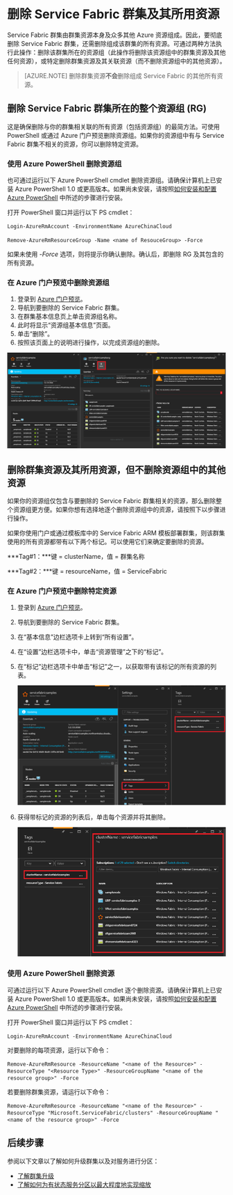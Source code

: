 <properties
   pageTitle="删除群集及其资源 |Azure"
   description="了解如何通过删除包含该群集的资源组或有选择地删除资源彻底删除 Service Fabric 群集。"
   services="service-fabric"
   documentationCenter=".net"
   authors="ChackDan"
   manager="timlt"
   editor=""/>

<tags
   ms.service="service-fabric"
   ms.date="05/04/2016"
   wacn.date="07/04/2016"/>

# 删除 Service Fabric 群集及其所用资源

Service Fabric 群集由群集资源本身及众多其他 Azure 资源组成。因此，要彻底删除 Service Fabric 群集，还需删除组成该群集的所有资源。可通过两种方法执行此操作：删除该群集所在的资源组（此操作将删除该资源组中的群集资源及其他任何资源），或特定删除群集资源及其关联资源（而不删除资源组中的其他资源）。

>[AZURE.NOTE] 删除群集资源**不会**删除组成 Service Fabric 的其他所有资源。

## 删除 Service Fabric 群集所在的整个资源组 (RG)

这是确保删除与你的群集相关联的所有资源（包括资源组）的最简方法。可使用 PowerShell 或通过 Azure 门户预览删除资源组。如果你的资源组中有与 Service Fabric 群集不相关的资源，你可以删除特定资源。

### 使用 Azure PowerShell 删除资源组

也可通过运行以下 Azure PowerShell cmdlet 删除资源组。请确保计算机上已安装 Azure PowerShell 1.0 或更高版本。如果尚未安装，请按照[如何安装和配置 Azure PowerShell](/documentation/articles/powershell-install-configure/) 中所述的步骤进行安装。

打开 PowerShell 窗口并运行以下 PS cmdlet：


	Login-AzureRmAccount -EnvironmentName AzureChinaCloud
	
	Remove-AzureRmResourceGroup -Name <name of ResouceGroup> -Force


如果未使用 *-Force* 选项，则将提示你确认删除。确认后，即删除 RG 及其包含的所有资源。

### 在 Azure 门户预览中删除资源组  

1. 登录到 [Azure 门户预览](https://portal.azure.cn)。
2. 导航到要删除的 Service Fabric 群集。
3. 在群集基本信息页上单击资源组名称。
4. 此时将显示“资源组基本信息”页面。
5. 单击“删除”。
6. 按照该页面上的说明进行操作，以完成资源组的删除。

![资源组删除][ResourceGroupDelete]


## 删除群集资源及其所用资源，但不删除资源组中的其他资源

如果你的资源组仅包含与要删除的 Service Fabric 群集相关的资源，那么删除整个资源组更方便。如果你想有选择地逐个删除资源组中的资源，请按照下以步骤进行操作。

如果你使用门户或通过模板库中的 Service Fabric ARM 模板部署群集，则该群集使用的所有资源都带有以下两个标记。可以使用它们来确定要删除的资源。

***Tag#1：***键 = clusterName，值 = 群集名称

***Tag#2：***键 = resourceName，值 = ServiceFabric

### 在 Azure 门户预览中删除特定资源

1. 登录到 [Azure 门户预览](https://portal.azure.cn)。
2. 导航到要删除的 Service Fabric 群集。
3. 在“基本信息”边栏选项卡上转到“所有设置”。
4. 在“设置”边栏选项卡中，单击“资源管理”之下的“标记”。
5. 在“标记”边栏选项卡中单击“标记”之一，以获取带有该标记的所有资源的列表。

    ![资源标记][ResourceTags]

6. 获得带标记的资源的列表后，单击每个资源并将其删除。

    ![带标记的资源][TaggedResources]

### 使用 Azure PowerShell 删除资源

可通过运行以下 Azure PowerShell cmdlet 逐个删除资源。请确保计算机上已安装 Azure PowerShell 1.0 或更高版本。如果尚未安装，请按照[如何安装和配置 Azure PowerShell](/documentation/articles/powershell-install-configure/) 中所述的步骤进行安装。

打开 PowerShell 窗口并运行以下 PS cmdlet：


	Login-AzureRmAccount -EnvironmentName AzureChinaCloud

对要删除的每项资源，运行以下命令：


	Remove-AzureRmResource -ResourceName "<name of the Resource>" -ResourceType "<Resource Type>" -ResourceGroupName "<name of the resource group>" -Force


若要删除群集资源，请运行以下命令：


	Remove-AzureRmResource -ResourceName "<name of the Resource>" -ResourceType "Microsoft.ServiceFabric/clusters" -ResourceGroupName "<name of the resource group>" -Force


## 后续步骤
参阅以下文章以了解如何升级群集以及对服务进行分区：

- [了解群集升级](/documentation/articles/service-fabric-cluster-upgrade/)
- [了解如何为有状态服务分区以最大程度地实现缩放](/documentation/articles/service-fabric-concepts-partitioning/)


<!--Image references-->
[ResourceGroupDelete]: ./media/service-fabric-cluster-delete/ResourceGroupDelete.PNG

[ResourceTags]: ./media/service-fabric-cluster-delete/ResourceTags.png

[TaggedResources]: ./media/service-fabric-cluster-delete/TaggedResources.PNG

<!---HONumber=Mooncake_0523_2016-->